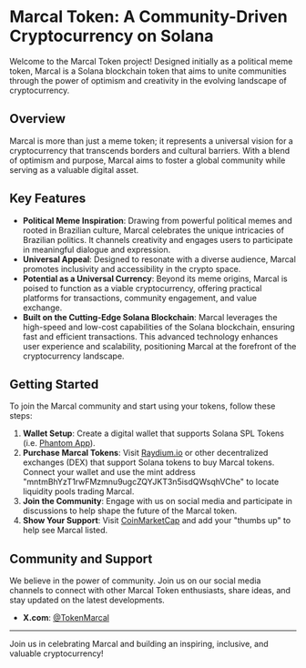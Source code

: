 # Marcal Token: A Community-Driven Cryptocurrency on Solana

Welcome to the Marcal Token project! Designed initially as a political meme token, Marcal is a Solana blockchain token that aims to unite communities through the power of optimism and creativity in the evolving landscape of cryptocurrency.

## Overview

Marcal is more than just a meme token; it represents a universal vision for a cryptocurrency that transcends borders and cultural barriers. With a blend of optimism and purpose, Marcal aims to foster a global community while serving as a valuable digital asset.

## Key Features

- **Political Meme Inspiration**: Drawing from powerful political memes and rooted in Brazilian culture, Marcal celebrates the unique intricacies of Brazilian politics. It channels creativity and engages users to participate in meaningful dialogue and expression.
- **Universal Appeal**: Designed to resonate with a diverse audience, Marcal promotes inclusivity and accessibility in the crypto space.
- **Potential as a Universal Currency**: Beyond its meme origins, Marcal is poised to function as a viable cryptocurrency, offering practical platforms for transactions, community engagement, and value exchange.
- **Built on the Cutting-Edge Solana Blockchain**: Marcal leverages the high-speed and low-cost capabilities of the Solana blockchain, ensuring fast and efficient transactions. This advanced technology enhances user experience and scalability, positioning Marcal at the forefront of the cryptocurrency landscape.

## Getting Started

To join the Marcal community and start using your tokens, follow these steps:

1. **Wallet Setup**: Create a digital wallet that supports Solana SPL Tokens (i.e. [Phantom App](https://phantom.app/)).
2. **Purchase Marcal Tokens**: Visit [Raydium.io](https://raydium.io/swap/?inputMint=sol&outputMint=mntmBhYzT1rwFMzmnu9ugcZQYJKT3n5isdQWsqhVChe) or other decentralized exchanges (DEX) that support Solana tokens to buy Marcal tokens. Connect your wallet and use the mint address "mntmBhYzT1rwFMzmnu9ugcZQYJKT3n5isdQWsqhVChe" to locate liquidity pools trading Marcal.
3. **Join the Community**: Engage with us on social media and participate in discussions to help shape the future of the Marcal token.
4. **Show Your Support**: Visit [CoinMarketCap](https://coinmarketcap.com/dexscan/solana/GfJ13g3tGQYtQ3DTAZz8WCWERLkvQsdaAUz2cjbG98pk/) and add your "thumbs up" to help see Marcal listed.

## Community and Support

We believe in the power of community. Join us on our social media channels to connect with other Marcal Token enthusiasts, share ideas, and stay updated on the latest developments.

- **X.com**: [@TokenMarcal](https://x.com/TokenMarcal)


---

Join us in celebrating Marcal and building an inspiring, inclusive, and valuable cryptocurrency!
